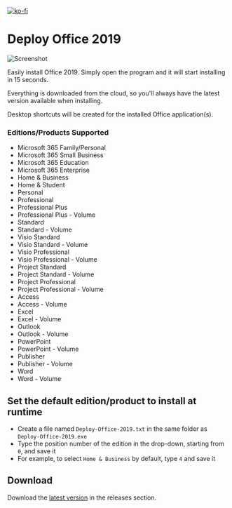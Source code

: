 [![ko-fi](https://ko-fi.com/img/githubbutton_sm.svg)](https://ko-fi.com/W7W64WAXN)

# Deploy Office 2019

![Screenshot](https://github.com/asheroto/Deploy-Office-2019/blob/master/screenshot.png?raw=true)

Easily install Office 2019. Simply open the program and it will start installing in 15 seconds.

Everything is downloaded from the cloud, so you'll always have the latest version available when installing.

Desktop shortcuts will be created for the installed Office application(s).

### Editions/Products Supported
- Microsoft 365 Family/Personal
- Microsoft 365 Small Business
- Microsoft 365 Education
- Microsoft 365 Enterprise
- Home & Business
- Home & Student
- Personal
- Professional
- Professional Plus
- Professional Plus - Volume
- Standard
- Standard - Volume
- Visio Standard
- Visio Standard - Volume
- Visio Professional
- Visio Professional - Volume
- Project Standard
- Project Standard - Volume
- Project Professional
- Project Professional - Volume
- Access
- Access - Volume
- Excel
- Excel - Volume
- Outlook
- Outlook - Volume
- PowerPoint
- PowerPoint - Volume
- Publisher
- Publisher - Volume
- Word
- Word - Volume

## Set the default edition/product to install at runtime
- Create a file named `Deploy-Office-2019.txt` in the same folder as `Deploy-Office-2019.exe`
- Type the position number of the edition in the drop-down, starting from `0`, and save it
- For example, to select `Home & Business` by default, type `4` and save it

## Download

Download the [latest version](https://github.com/asheroto/Deploy-Office-2019/releases/latest/download/Deploy-Office-2019.exe) in the releases section.
